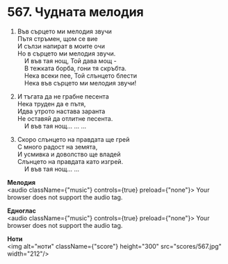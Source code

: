 # 567. Чудната мелодия  

1. Във сърцето ми мелодия звучи  
Пътя стръмен, щом се вие  
И сълзи напират в моите очи  
Но в сърцето ми мелодия звучи.  
    И във тая нощ, Той дава мощ -  
    В тежката борба, гони тя скръбта.  
    Нека всеки пее, Той слънцето блести  
    Нека във сърцето ми мелодия звучи!  

2. И тъгата да не грабне песента  
Нека труден да е пътя,  
Идва утрото настава заранта  
Не оставяй да отлитне песента.  
    И във тая нощ... ... ...  

3. Скоро слънцето на правдата ще грей  
С много радост на земята,  
И усмивка и доволство ще владей  
Слънцето на правдата като изгрей.  
    И във тая нощ... ...  

__Мелодия__  
<audio className={"music"} controls={true} preload={"none"}><source src="mp3/567.mp3" type="audio/mpeg"/>
Your browser does not support the audio tag.
</audio>  

__Едноглас__  
<audio className={"music"} controls={true} preload={"none"}><source src="transp/567.mp3" type="audio/mpeg"/>
Your browser does not support the audio tag.
</audio>  

__Ноти__  
<img alt="ноти" className={"score"} height="300" src="scores/567.jpg" width="212"/>
